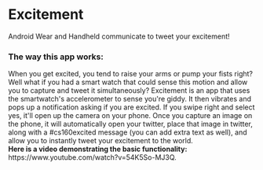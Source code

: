 # Excitement
Android Wear and Handheld communicate to tweet your excitement! 

<h3> The way this app works: </h3>
When you get excited, you tend to raise your arms or pump your fists right? Well what if you had a smart watch that could sense this motion and allow you to capture and tweet it simultaneously? Excitement is an app that uses the smartwatch's accelerometer to sense you're giddy. It then vibrates and pops up a notification asking if you are excited. If you swipe right and select yes, it'll open up the camera on your phone. Once you capture an image on the phone, it will automatically open your twitter, place that image in twitter, along with a #cs160excited message (you can add extra text as well), and allow you to instantly tweet your excitement to the world. <br>
<strong>Here is a video demonstrating the basic functionality: </strong>https://www.youtube.com/watch?v=54K5So-MJ3Q.
